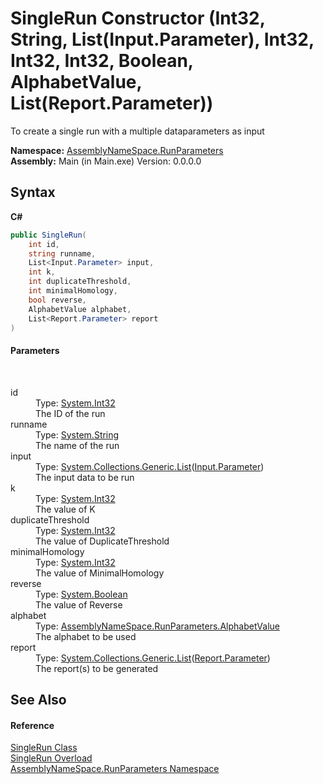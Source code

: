 # SingleRun Constructor (Int32, String, List(Input.Parameter), Int32, Int32, Int32, Boolean, AlphabetValue, List(Report.Parameter))
 

To create a single run with a multiple dataparameters as input

**Namespace:**&nbsp;<a href="4763cf1c-e4af-43c5-78fe-6f03f6e2281f">AssemblyNameSpace.RunParameters</a><br />**Assembly:**&nbsp;Main (in Main.exe) Version: 0.0.0.0

## Syntax

**C#**<br />
``` C#
public SingleRun(
	int id,
	string runname,
	List<Input.Parameter> input,
	int k,
	int duplicateThreshold,
	int minimalHomology,
	bool reverse,
	AlphabetValue alphabet,
	List<Report.Parameter> report
)
```


#### Parameters
&nbsp;<dl><dt>id</dt><dd>Type: <a href="http://msdn2.microsoft.com/en-us/library/td2s409d" target="_blank">System.Int32</a><br />The ID of the run</dd><dt>runname</dt><dd>Type: <a href="http://msdn2.microsoft.com/en-us/library/s1wwdcbf" target="_blank">System.String</a><br />The name of the run</dd><dt>input</dt><dd>Type: <a href="http://msdn2.microsoft.com/en-us/library/6sh2ey19" target="_blank">System.Collections.Generic.List</a>(<a href="91de3ff0-c85c-6992-0f2b-c9c98f4b904a">Input.Parameter</a>)<br />The input data to be run</dd><dt>k</dt><dd>Type: <a href="http://msdn2.microsoft.com/en-us/library/td2s409d" target="_blank">System.Int32</a><br />The value of K</dd><dt>duplicateThreshold</dt><dd>Type: <a href="http://msdn2.microsoft.com/en-us/library/td2s409d" target="_blank">System.Int32</a><br />The value of DuplicateThreshold</dd><dt>minimalHomology</dt><dd>Type: <a href="http://msdn2.microsoft.com/en-us/library/td2s409d" target="_blank">System.Int32</a><br />The value of MinimalHomology</dd><dt>reverse</dt><dd>Type: <a href="http://msdn2.microsoft.com/en-us/library/a28wyd50" target="_blank">System.Boolean</a><br />The value of Reverse</dd><dt>alphabet</dt><dd>Type: <a href="d64a68f0-10f9-51b8-3095-a70fdba07974">AssemblyNameSpace.RunParameters.AlphabetValue</a><br />The alphabet to be used</dd><dt>report</dt><dd>Type: <a href="http://msdn2.microsoft.com/en-us/library/6sh2ey19" target="_blank">System.Collections.Generic.List</a>(<a href="483e04bc-c30d-62b5-b778-f095df93a3b3">Report.Parameter</a>)<br />The report(s) to be generated</dd></dl>

## See Also


#### Reference
<a href="af5c52aa-e355-ecee-14fb-728210fd89c2">SingleRun Class</a><br /><a href="1d51a8f1-a479-86d1-ce7e-d2a81cd77fae">SingleRun Overload</a><br /><a href="4763cf1c-e4af-43c5-78fe-6f03f6e2281f">AssemblyNameSpace.RunParameters Namespace</a><br />